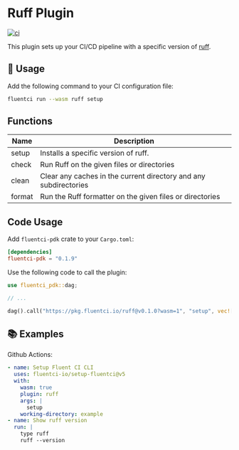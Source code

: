 # Ruff Plugin

[![ci](https://github.com/fluentci-io/ruff-plugin/actions/workflows/ci.yml/badge.svg)](https://github.com/fluentci-io/ruff-plugin/actions/workflows/ci.yml)

This plugin sets up your CI/CD pipeline with a specific version of [ruff](https://github.com/astral-sh/ruff).

## 🚀 Usage

Add the following command to your CI configuration file:

```bash
fluentci run --wasm ruff setup
```

## Functions

| Name   | Description                                |
| ------ | ------------------------------------------ |
| setup  | Installs a specific version of ruff.       |
| check  | Run Ruff on the given files or directories |
| clean  | Clear any caches in the current directory and any subdirectories |
| format | Run the Ruff formatter on the given files or directories |

## Code Usage

Add `fluentci-pdk` crate to your `Cargo.toml`:

```toml
[dependencies]
fluentci-pdk = "0.1.9"
```

Use the following code to call the plugin:

```rust
use fluentci_pdk::dag;

// ...

dag().call("https://pkg.fluentci.io/ruff@v0.1.0?wasm=1", "setup", vec!["latest"])?;
```

## 📚 Examples

Github Actions:

```yaml
- name: Setup Fluent CI CLI
  uses: fluentci-io/setup-fluentci@v5
  with:
    wasm: true
    plugin: ruff
    args: |
      setup
    working-directory: example
- name: Show ruff version
  run: |
    type ruff
    ruff --version
```
